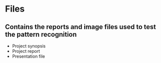 # Files
## Contains the reports and image files used to test the pattern recognition
- Project synopsis
- Project report
- Presentation file
